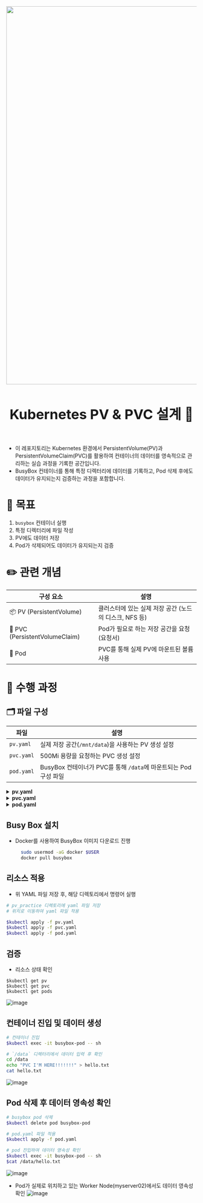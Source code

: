 <img src="https://capsule-render.vercel.app/api?type=waving&color=00C3FF&height=150&section=header" width="1000" />

<div align="center">
<h1 style="font-size: 36px;"> Kubernetes PV & PVC 설계 🪽</h1>
</div>
</br>

- 이 레포지토리는 Kubernetes 환경에서 PersistentVolume(PV)과 PersistentVolumeClaim(PVC)를 활용하여 컨테이너의 데이터를 영속적으로 관리하는 실습 과정을 기록한 공간입니다.
- BusyBox 컨테이너를 통해 특정 디렉터리에 데이터를 기록하고, Pod 삭제 후에도 데이터가 유지되는지 검증하는 과정을 포함합니다.

# 📌 목표 
1. `busybox` 컨테이너 실행
2. 특정 디렉터리에 파일 작성
3. PV에도 데이터 저장
4. Pod가 삭제되어도 데이터가 유지되는지 검증


# ✏️ 관련 개념 

| 구성 요소 | 설명 |
| --- | --- |
| 📦 PV (PersistentVolume) | 클러스터에 있는 실제 저장 공간 (노드의 디스크, NFS 등) |
| 📑 PVC (PersistentVolumeClaim) | Pod가 필요로 하는 저장 공간을 요청 (요청서) |
| 🐚 Pod | PVC를 통해 실제 PV에 마운트된 볼륨 사용 |


# 🧬 수행 과정 

## 🗂️ 파일 구성

| 파일       | 설명 |
|------------|------|
| `pv.yaml`  | 실제 저장 공간(`/mnt/data`)을 사용하는 PV 생성 설정 |
| `pvc.yaml` | 500Mi 용량을 요청하는 PVC 생성 설정 |
| `pod.yaml` | BusyBox 컨테이너가 PVC를 통해 `/data`에 마운트되는 Pod 구성 파일 |

<details>
  <summary><strong>pv.yaml</strong></summary>

  ```yaml
  apiVersion: v1
  kind: PersistentVolume
  metadata:
    name: busybox-pv
  spec:
    capacity:
      storage: 1Gi
    accessModes:
      - ReadWriteOnce
    persistentVolumeReclaimPolicy: Retain
    hostPath:
      path: /mnt/data
  ```
</details>

<details> <summary><strong>pvc.yaml</strong></summary>

  ```yaml
apiVersion: v1
kind: PersistentVolumeClaim
metadata:
  name: busybox-pvc
spec:
  accessModes:
    - ReadWriteOnce
  resources:
    requests:
      storage: 500Mi
  ```
</details>


<details> <summary><strong>pod.yaml</strong></summary>

  ```yaml
apiVersion: v1
kind: Pod
metadata:
  name: busybox-pod
spec:
  containers:
    - name: busybox
      image: busybox
      command: ["sh", "-c", "sleep 3600"]
      volumeMounts:
        - mountPath: /data
          name: storage
  volumes:
    - name: storage
      persistentVolumeClaim:
        claimName: busybox-pvc
  ```
</details>




## Busy Box 설치 
- Docker를 사용하여 BusyBox 이미지 다운로드 진행

  ```bash
    sudo usermod -aG docker $USER
    docker pull busybox
    ```


## 리소스 적용 
- 위 YAML 파일 저장 후, 해당 디렉토리에서 명령어 실행 

```bash
# pv_practice 디렉토리에 yaml 파일 저장 
# 위치로 이동하여 yaml 파일 적용 

$kubectl apply -f pv.yaml
$kubectl apply -f pvc.yaml
$kubectl apply -f pod.yaml
```


## 검증
- 리소스 상태 확인 
```
$kubectl get pv
$kubectl get pvc
$kubectl get pods
```
![image](https://github.com/user-attachments/assets/6d9bd82e-414f-4747-8900-07f738c5b20e)


## 컨테이너 진입 및 데이터 생성

```bash
# 컨테이너 진입
$kubectl exec -it busybox-pod -- sh

# `/data` 디렉터리에서 데이터 입력 후 확인
cd /data
echo "PVC I'M HERE!!!!!!!" > hello.txt
cat hello.txt
```
![image](https://github.com/user-attachments/assets/3c6c9b9a-7251-42eb-ab92-f3c332f373f4)


## Pod 삭제 후 데이터 영속성 확인 

```bash
# busybox pod 삭제 
$kubectl delete pod busybox-pod

# pod.yaml 파일 적용 
$kubectl apply -f pod.yaml

# pod 진입하여 데이터 영속성 확인
$kubectl exec -it busybox-pod -- sh
$cat /data/hello.txt
```
![image](https://github.com/user-attachments/assets/158b5ecd-eb47-4ad7-9709-f62bf093bb45)

- Pod가 실제로 위치하고 있는 Worker Node(myserver02)에서도 데이터 영속성 확인
  ![image](https://github.com/user-attachments/assets/364d0acd-290d-4ed3-b54a-35b095bc0366)
